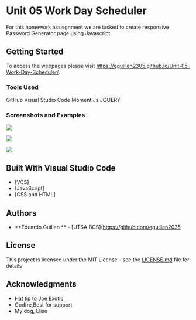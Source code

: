 # Unit 05 Work Day Scheduler

For this homework assisgnment we are tasked to create responsive Password Generator page using Javascript. 

## Getting Started

To access the webpages please visit https://eguillen2305.github.io/Unit-05-Work-Day-Scheduler/.


### Tools Used
GitHub
Visual Studio Code
Moment.Js
JQUERY

### Screenshots and Examples

![](screenshots/screenshot1.png)

![](screenshots/screenshot2.png)

![](screenshots/screenshot3.png)

## Built With Visual Studio Code

* [VCS]
* [JavaScript]
* [CSS and HTML]


## Authors

* **Eduardo Guillen ** - [UTSA BCS](https://github.com/eguillen2035


## License

This project is licensed under the MIT License - see the [LICENSE.md](LICENSE.md) file for details

## Acknowledgments

* Hat tip to Joe Exotic
* Godfre,Best for support
* My dog, Elise

